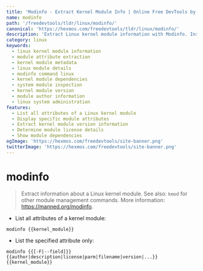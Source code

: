 ```yaml
---
title: 'Modinfo - Extract Kernel Module Info | Online Free DevTools by Hexmos'
name: modinfo
path: '/freedevtools/tldr/linux/modinfo/'
canonical: 'https://hexmos.com/freedevtools/tldr/linux/modinfo/'
description: 'Extract Linux kernel module information with Modinfo. Inspect module attributes, versions, and dependencies for effective system management. Free online tool, no registration required.'
category: linux
keywords:
  - linux kernel module information
  - module attribute extraction
  - kernel module metadata
  - linux module details
  - modinfo command linux
  - kernel module dependencies
  - system module inspection
  - kernel module version
  - module author information
  - linux system administration
features:
  - List all attributes of a Linux kernel module
  - Display specific module attributes
  - Extract kernel module version information
  - Determine module license details
  - Show module dependencies
ogImage: 'https://hexmos.com/freedevtools/site-banner.png'
twitterImage: 'https://hexmos.com/freedevtools/site-banner.png'
---
```


# modinfo

> Extract information about a Linux kernel module.
> See also: `kmod` for other module management commands.
> More information: <https://manned.org/modinfo>.

- List all attributes of a kernel module:

`modinfo {{kernel_module}}`

- List the specified attribute only:

`modinfo {{[-F|--field]}} {{author|description|license|parm|filename|version|...}} {{kernel_module}}`
